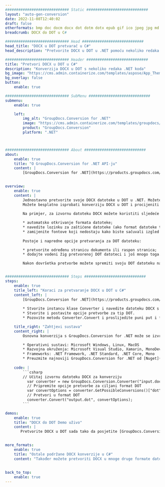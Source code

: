 ```yaml
---
############################# Static ############################
layout: "auto-gen-conversion"
date: 2022-11-08T12:40:02
draft: false
otherformats: bmp doc docm docx dot dotm dotx epub gif ico jpeg jpg md odt ott pdf png psd rtf tex tif tiff txt xps
breadcrumb: DOCX do DOT u C#

############################# Head ############################
head_title: "DOCX u DOT pretvarač u C#"
head_description: "Pretvorite DOCX u DOT u .NET pomoću nekoliko redaka koda. Koristite GroupDocs Document Conversion API za pretvaranje preko 160 formata datoteka."

############################# Header ############################
title: "Pretvori DOCX u DOT u C#"
description: "Konverzija DOCX u DOT s nekoliko redaka .NET koda"
bg_image: "https://cms.admin.containerize.com/templates/aspose/App_Themes/V3/images/bg/header1.png"
bg_overlay: false
button:
    enable: true

############################# SubMenu ############################
submenu:
    enable: true

    left:
        img_alt: "GroupDocs.Conversion for .NET"
        image: "https://cms.admin.containerize.com/templates/groupdocs/images/product-logos/90x90-noborder/groupdocs-conversion-net.png"
        product: "GroupDocs.Conversion"
        platform: ".NET"



############################# About ############################
about:
    enable: true
    title: "O GroupDocs.Conversion for .NET API-ju"
    content: |
        [GroupDocs.Conversion for .NET](https://products.groupdocs.com/conversion/net/) može se koristiti za pretvaranje Microsoft Worda, Excela, PowerPointa, PDF-a, Visio i drugih formata. GroupDocs.Conversion je samostalni API koji je prikladan za pozadinske i interne sustave gdje su potrebne visoke performanse. Ne ovisi o softveru poput Microsofta ili Open Officea.
    

overview:
    enable: true
    content: |
        Jednostavno pretvorite svoje DOCX datoteke u DOT u .NET. Možete koristiti samo nekoliko C# linija koda na bilo kojoj platformi po vašem izboru kao što su - Windows, Linux, macOS.
        Možete besplatno isprobati konverziju DOCX u DOT i procijeniti kvalitetu rezultata konverzije. Uz jednostavne scenarije konverzije datoteka, možete isprobati naprednije opcije za učitavanje izvorne DOCX datoteke i za spremanje izlaznog DOT rezultata. 
        
        Na primjer, za izvornu datoteku DOCX možete koristiti sljedeće opcije učitavanja:

        * automatsko otkrivanje formata datoteke;
        * navedite lozinku za zaštićene datoteke (ako format datoteke to podržava);
        * zamijenite fontove koji nedostaju kako biste sačuvali izgled dokumenta.
        
        Postoje i napredne opcije pretvaranja za DOT datoteku:

        * pretvorite određenu stranicu dokumenta ili raspon stranica;
        * dodajte vodeni žig pretvorenoj DOT datoteci i još mnogo toga.

        Nakon dovršetka pretvorbe možete spremiti svoju DOT datoteku na lokalnu stazu datoteke ili bilo koju pohranu treće strane kao što su FTP, Amazon S3, Google Drive, Dropbox itd. Imajte na umu - da pretvorite DOCX u {{ TO}} nema potrebe za instaliranjem bilo kakvog dodatnog softvera - poput MS Officea, Open Officea, Adobe Acrobat Readera itd.


############################# Steps ############################
steps:
    enable: true
    title_left: "Koraci za pretvaranje DOCX u DOT u C#"
    content_left: |
        [GroupDocs.Conversion for .NET](https://products.groupdocs.com/conversion/net/) programerima olakšava pretvaranje DOCX datoteke u DOT s nekoliko redaka koda.
        
        * Stvorite instancu klase Converter i navedite datoteku DOCX s punim putem
        * Stvorite i postavite opcije pretvorbe za tip DOT.
        * Pozovite metodu Converter.Convert i proslijedite puni put i format (DOT) kao parametar

    title_right: "Zahtjevi sustava"
    content_right: |
        Osnovna konverzija s GroupDocs.Conversion for .NET može se izvršiti u samo nekoliko jednostavnih koraka. Naši API-ji podržani su na svim glavnim platformama i operativnim sustavima. Prije izvršavanja koda u nastavku, provjerite imate li sljedeće preduvjete instalirane na vašem sustavu.

        * Operativni sustavi: Microsoft Windows, Linux, MacOS
        * Razvojna okruženja: Microsoft Visual Studio, Xamarin, MonoDevelop
        * Frameworks: .NET Framework, .NET Standard, .NET Core, Mono
        * Preuzmite najnoviji GroupDocs.Conversion for .NET od [Nuget](https://www.nuget.org/packages/groupdocs.conversion)
         
    code: |
        ```csharp    
        // Učitaj izvornu datoteku DOCX za konverziju
          var converter = new GroupDocs.Conversion.Converter("input.docx");
          // Pripremite opcije pretvorbe za ciljani format DOT
          var convertOptions = converter.GetPossibleConversions()["dot"].ConvertOptions;
          // Pretvori u format DOT
          converter.Convert("output.dot", convertOptions);
        ```

demos:
    enable: true
    title: "DOCX do DOT Demo uživo"
    content: |
       Pretvorite DOCX u DOT sada tako da posjetite [GroupDocs.Conversion App](https://products.groupdocs.app/conversion/family) web mjesto. Online demo ima sljedeće prednosti
          

more_formats:
    enable: true
    title: "Ostale podržane DOCX konverzije u C#"
    content: "Također možete pretvoriti DOCX u mnoge druge formate datoteka. Pogledajte popis u nastavku."
       
       
back_to_top:
    enable: true
---
```

